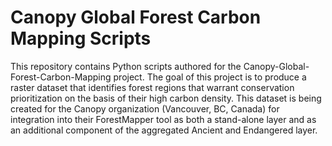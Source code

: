 # Canopy Global Forest Carbon Mapping Scripts
This repository contains Python scripts authored for the Canopy-Global-Forest-Carbon-Mapping project. 
The goal of this project is to produce a raster dataset that identifies forest regions that warrant conservation prioritization on the basis of their high carbon density. 
This dataset is being created for the Canopy organization (Vancouver, BC, Canada) for integration into their ForestMapper tool as both a stand-alone layer and as an additional component of the aggregated Ancient and Endangered layer.
